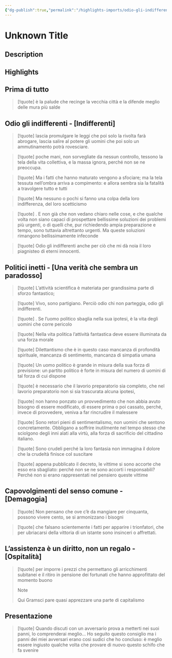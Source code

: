 ```yaml
---
{"dg-publish":true,"permalink":"/highlights-imports/odio-gli-indifferenti/","title":"Unknown Title"}
---
```



# Unknown Title

## Description

## Highlights

## Prima di tutto







> [!quote]
> è la palude che recinge la vecchia città e la difende meglio delle mura più salde
> 





## Odio gli indifferenti - [Indifferenti]







> [!quote]
> lascia promulgare le leggi che poi solo la rivolta farà abrogare, lascia salire al potere gli uomini che poi solo un ammutinamento potrà rovesciare.
> 











> [!quote]
> poche mani, non sorvegliate da nessun controllo, tessono la tela della vita collettiva, e la massa ignora, perché non se ne preoccupa.
> 











> [!quote]
> Ma i fatti che hanno maturato vengono a sfociare; ma la tela tessuta nell’ombra arriva a compimento: e allora sembra sia la fatalità a travolgere tutto e tutti
> 











> [!quote]
> Ma nessuno o pochi si fanno una colpa della loro indifferenza, del loro scetticismo
> 











> [!quote]
> . E non già che non vedano chiaro nelle cose, e che qualche volta non siano capaci di prospettare bellissime soluzioni dei problemi più urgenti, o di quelli che, pur richiedendo ampia preparazione e tempo, sono tuttavia altrettanto urgenti. Ma queste soluzioni rimangono bellissimamente infeconde
> 











> [!quote]
> Odio gli indifferenti anche per ciò che mi dà noia il loro piagnisteo di eterni innocenti.
> 





## Politici inetti - [Una verità che sembra un paradosso]







> [!quote]
> L’attività scientifica è materiata per grandissima parte di sforzo fantastico;
> 











> [!quote]
> Vivo, sono partigiano. Perciò odio chi non parteggia, odio gli indifferenti.
> 











> [!quote]
> . Se l’uomo politico sbaglia nella sua ipotesi, è la vita degli uomini che corre pericolo
> 











> [!quote]
> Nella vita politica l’attività fantastica deve essere illuminata da una forza morale
> 











> [!quote]
> Dilettantismo che è in questo caso mancanza di profondità spirituale, mancanza di sentimento, mancanza di simpatia umana
> 











> [!quote]
> Un uomo politico è grande in misura della sua forza di previsione: un partito politico è forte in misura del numero di uomini di tal forza di cui dispone
> 











> [!quote]
> è necessario che il lavorio preparatorio sia completo, che nel lavorio preparatorio non si sia trascurata alcuna ipotesi,
> 











> [!quote]
> non hanno ponzato un provvedimento che non abbia avuto bisogno di essere modificato, di essere prima o poi cassato, perché, invece di provvedere, veniva a far rincrudire il malessere
> 











> [!quote]
> Sono retori pieni di sentimentalismo, non uomini che sentono concretamente. Obbligano a soffrire inutilmente nel tempo stesso che sciolgono degli inni alati alla virtù, alla forza di sacrificio del cittadino italiano.
> 











> [!quote]
> Sono crudeli perché la loro fantasia non immagina il dolore che la crudeltà finisce col suscitare
> 











> [!quote]
> appena pubblicato il decreto, le vittime si sono accorte che esso era sbagliato: perché non se ne sono accorti i responsabili? Perché non si erano rappresentati nel pensiero queste vittime
> 





## Capovolgimenti del senso comune - [Demagogia]







> [!quote]
> Non pensano che ove c’è da mangiare per cinquanta, possono vivere cento, se si armonizzano i bisogni
> 











> [!quote]
> che falsano scientemente i fatti per apparire i trionfatori, che per ubriacarsi della vittoria di un istante sono insinceri o affrettati.
> 





## L’assistenza è un diritto, non un regalo - [Ospitalità]







> [!quote]
> per imporre i prezzi che permettano gli arricchimenti subitanei e il ritiro in pensione dei fortunati che hanno approfittato del momento buono
>
> > [!note]
> > Qui Gramsci pare quasi apprezzare una parte di capitalismo
> > 





## Presentazione







> [!quote]
> Quando discuti con un avversario prova a metterti nei suoi panni, lo comprenderai meglio… Ho seguito questo consiglio ma i panni dei miei avversari erano così sudici che ho concluso: è meglio essere ingiusto qualche volta che provare di nuovo questo schifo che fa svenire
> 




